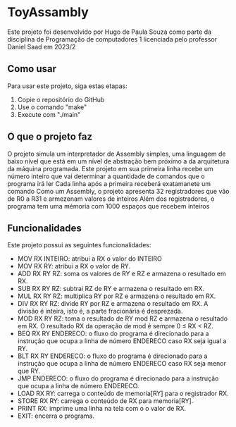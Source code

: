 # ToyAssambly
Este projeto foi desenvolvido por Hugo de Paula Souza como parte da disciplina de Programação de computadores 1 licenciada pelo professor Daniel Saad em 2023/2
## Como usar
Para usar este projeto, siga estas etapas:
1. Copie o repositório do GitHub
2. Use o comando "make"
3. Execute com "./main"
## O que o projeto faz
O projeto simula um interpretador de Assembly simples, uma linguagem de baixo nível que está em um nível de abstração bem próximo a da arquitetura da máquina programada.
Este projeto em sua primeira linha recebe um número inteiro que vai determinar a quantidade de comandos que o programa irá ler
Cada linha após a primeira receberá exatamanete um comando
Como um Assembly, o projeto apresenta 32 registradores que vão de R0 a R31 e armezenam valores de inteiros
Além dos registradores, o programa tem uma mémoria com 1000 espaços que recebem inteiros
## Funcionalidades
Este projeto possui as seguintes funcionalidades:
* MOV RX INTEIRO: atribui a RX o valor do INTEIRO
* MOV RX RY: atribui a RX o valor de RY.
* ADD RX RY RZ: soma os valores de RY e RZ e armazena o resultado em RX.
* SUB RX RY RZ: subtrai RZ de RY e armazena o resultado em RX.
* MUL RX RY RZ: multiplica RY por RZ e armazena o resultado em RX.
* DIV RX RY RZ: divide RY por RZ e armazena o resultado em RX. A divisão é inteira, isto é, a parte fracionária é desprezada.
* MOD RX RY RZ: toma o resultado de RY mod RZ e armazena o resultado em RX. O resultado RX da operação de mod é sempre 0 ≤ RX < RZ.
* BEQ RX RY ENDERECO: o fluxo do programa é direcionado para a instrução que ocupa a linha de número ENDERECO caso RX seja igual a RY.
* BLT RX RY ENDERECO: o fluxo do programa é direcionado para a instrução que ocupa a linha de número ENDERECO caso RX seja menor que RY.
* JMP ENDERECO: o fluxo do programa é direcionado para a instrução que ocupa a linha de número ENDERECO.
* LOAD RX RY: carrega o conteúdo de memoria[RY] para o registrador RX.
* STORE RX RY: carrega o conteúdo de RX para memoria[RY].
* PRINT RX: imprime uma linha na tela com o o valor de RX.
* EXIT: encerra o programa.
